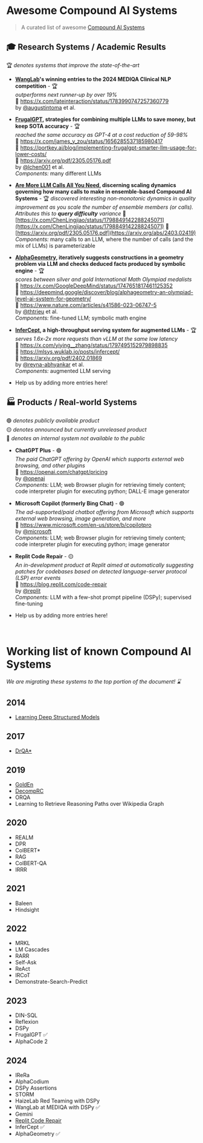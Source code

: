 # Awesome Compound AI Systems

> A curated list of awesome [Compound AI Systems](https://bair.berkeley.edu/blog/2024/02/18/compound-ai-systems/)

## 🎓 Research Systems / Academic Results 
🏆 _denotes systems that improve the state-of-the-art_

* **[WangLab](https://www.wanglab.ai/)'s winning entries to the 2024 MEDIQA Clinical NLP competition** - 🏆  
_outperforms next runner-up by over 19%_  
📢 https://x.com/lateinteraction/status/1783990747257360779  
by [@augustintoma](https://github.com/augustintoma) et al.  

* **[FrugalGPT](https://github.com/stanford-futuredata/FrugalGPT), strategies for combining multiple LLMs to save money, but keep SOTA accuracy** - 🏆  
_reached the same accuracy as GPT-4 at a cost reduction of 59-98%_  
📢 https://x.com/james_y_zou/status/1656285537185980417  
📰 https://portkey.ai/blog/implementing-frugalgpt-smarter-llm-usage-for-lower-costs/  
📖 https://arxiv.org/pdf/2305.05176.pdf  
by [@lchen001](https://github.com/lchen001) et al.  
_Components:_ many different LLMs

* **[Are More LLM Calls All You Need](https://arxiv.org/abs/2403.02419), discerning scaling dynamics governing how many calls to make in ensemble-based Compound AI Systems** - 🏆
_discovered interesting non-monotonic dynamics in quality improvement as you scale the number of ensemble members (or calls). Attributes this to **query difficulty** variance_
📢 [https://x.com/ChenLingjiao/status/1798849142288245071](https://x.com/ChenLingjiao/status/1798849142288245071)
📖 [https://arxiv.org/pdf/2305.05176.pdf](https://arxiv.org/abs/2403.02419)  
_Components:_ many calls to an LLM, where the number of calls (and the mix of LLMs) is parameterizable

* **[AlphaGeometry](https://github.com/google-deepmind/alphageometry), iteratively suggests constructions in a geometry problem via LLM and checks deduced facts produced by symbolic engine** - 🏆  
_scores between silver and gold International Math Olympiad medalists_  
📢 https://x.com/GoogleDeepMind/status/1747651817461125352  
📰 https://deepmind.google/discover/blog/alphageometry-an-olympiad-level-ai-system-for-geometry/  
📖 https://www.nature.com/articles/s41586-023-06747-5  
by [@thtrieu](https://github.com/thtrieu) et al.  
_Components:_ fine-tuned LLM; symbolic math engine

* **[InferCept](https://github.com/WukLab/InferCept), a high-throughput serving system for augmented LLMs** - 🏆  
_serves 1.6x-2x more requests than vLLM at the same low latency_  
📢 https://x.com/yiying__zhang/status/1797495152979898835  
📰 https://mlsys.wuklab.io/posts/infercept/  
📖 https://arxiv.org/pdf/2402.01869  
by [@reyna-abhyankar](https://github.com/reyna-abhyankar) et al.  
_Components:_ augmented LLM serving

* Help us by adding more entries here!

## 🏭 Products / Real-world Systems
🟢 _denotes publicly available product_  
🟡 _denotes announced but currently unreleased product_  
🔴 _denotes an internal system not available to the public_

* **ChatGPT Plus** - 🟢  
_The paid ChatGPT offering by OpenAI which supports external web browsing, and other plugins_  
🔗 https://openai.com/chatgpt/pricing  
by [@openai](https://github.com/openai)  
_Components:_ LLM; web Browser plugin for retrieving timely content; code interpreter plugin for executing python; DALL-E image generator 

* **Microsoft Copilot (formerly Bing Chat)** - 🟢  
_The ad-supported/paid chatbot offering from Microsoft which supports external web browsing, image generation, and more_  
🔗 https://www.microsoft.com/en-us/store/b/copilotpro  
by [@microsoft](https://github.com/microsoft)  
_Components:_ LLM; web Browser plugin for retrieving timely content; code interpreter plugin for executing python; image generator 

* **Replit Code Repair** - 🟡  
_An in-development product at Replit aimed at automatically suggesting patches for codebases based on detected language-server protocol (LSP) error events_  
📢 https://blog.replit.com/code-repair  
by [@replit](https://github.com/replit)  
_Components:_ LLM with a few-shot prompt pipeline (DSPy); supervised fine-tuning 

* Help us by adding more entries here!

<br />


# Working list of known Compound AI Systems
_We are migrating these systems to the top portion of the document! ⌛_

## 2014
* [Learning Deep Structured Models](https://arxiv.org/pdf/1407.2538)

## 2017
* [DrQA*](https://arxiv.org/abs/1704.00051)

## 2019
* [GoldEn](https://arxiv.org/abs/1910.07000)
* [DecompRC](https://arxiv.org/abs/1906.02916)
* ORQA
* Learning to Retrieve Reasoning Paths over Wikipedia Graph

## 2020
* REALM
* DPR
* ColBERT*
* RAG
* ColBERT-QA
* IRRR

## 2021
* Baleen
* Hindsight

## 2022
* MRKL
* LM Cascades
* RARR
* Self-Ask
* ReAct
* IRCoT
* Demonstrate-Search-Predict

## 2023
* DIN-SQL
* Reflexion
* DSPy
* FrugalGPT ✅
* AlphaCode 2

## 2024
* IReRa
* AlphaCodium
* DSPy Assertions
* STORM
* HaizeLab Red Teaming with DSPy
* WangLab at MEDIQA with DSPy ✅
* Gemini
* [Replit Code Repair](https://blog.replit.com/code-repair)
* InferCept ✅
* AlphaGeometry ✅
